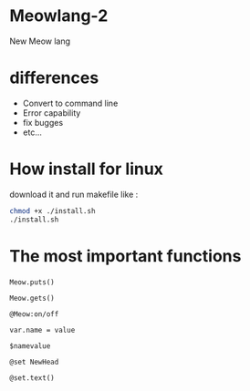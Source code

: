 # Meowlang-2
 New Meow lang 
# differences
- Convert to command line
- Error capability
- fix bugges
- etc...
# How install for linux
download it and run makefile like :
```bash
chmod +x ./install.sh
./install.sh
```
# The most important functions
‍‍‍``` Meow.puts() ```

``` Meow.gets() ```

``` @Meow:on/off ```

``` var.name = value ```

``` $namevalue ```

``` @set NewHead ```

``` @set.text() ```
